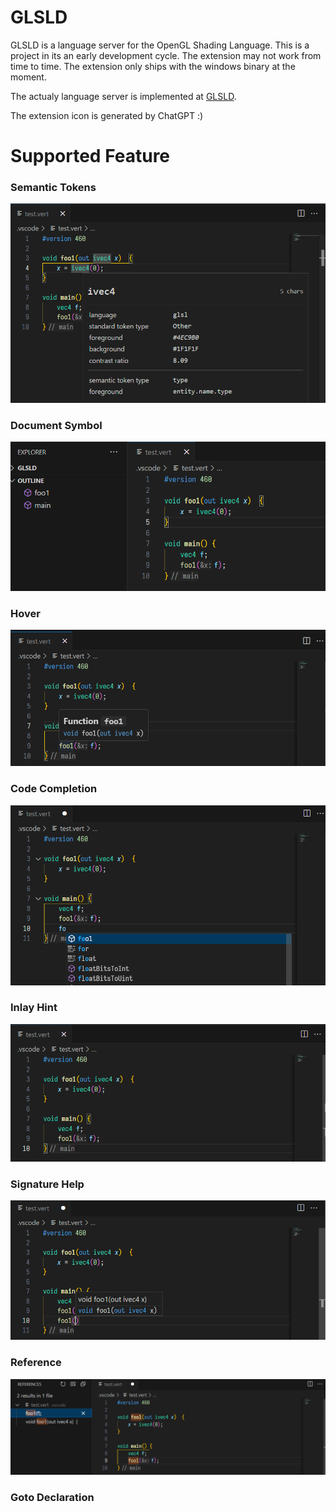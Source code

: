 # GLSLD
GLSLD is a language server for the OpenGL Shading Language. This is a project in its an early development cycle. The extension may not work from time to time. The extension only ships with the windows binary at the moment.

The actualy language server is implemented at [GLSLD](https://github.com/daiyousei-qz/glsld).

The extension icon is generated by ChatGPT :)

# Supported Feature

### Semantic Tokens
![Semantic Tokens](images/example_semantic_tokens.png)
### Document Symbol
![Document Symbol Example](images/example_document_symbol.png)
### Hover
![Hover Example](images/example_hover.png)
### Code Completion
![Code Completion Example](images/example_completion.png)
### Inlay Hint
![Inlay Hint Example](images/example-inlay-hints.png)
### Signature Help
![Signature Help Example](images/example_signature_help.png)
### Reference
![Reference Example](images/example_reference.png)
### Goto Declaration